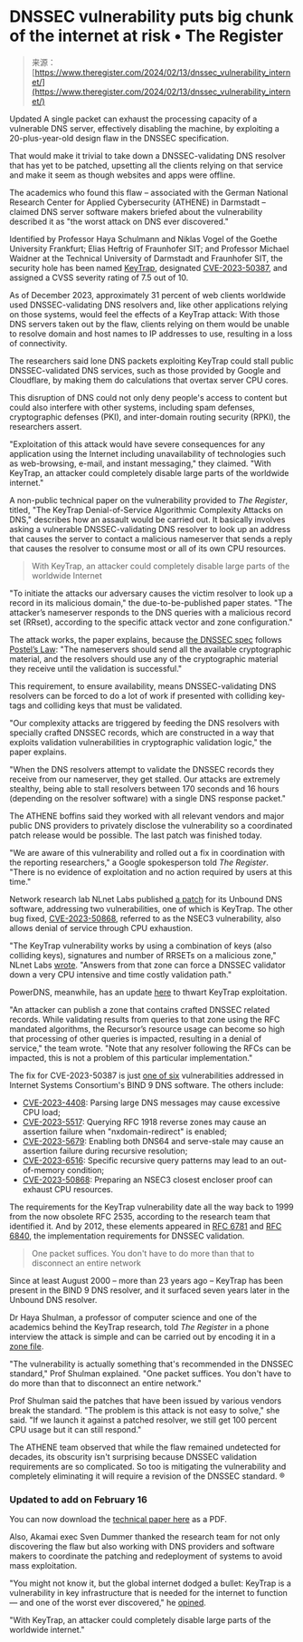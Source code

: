 <!--yml
category: 未分类
date: 2024-05-27 14:50:56
-->

# DNSSEC vulnerability puts big chunk of the internet at risk • The Register

> 来源：[https://www.theregister.com/2024/02/13/dnssec_vulnerability_internet/](https://www.theregister.com/2024/02/13/dnssec_vulnerability_internet/)

Updated A single packet can exhaust the processing capacity of a vulnerable DNS server, effectively disabling the machine, by exploiting a 20-plus-year-old design flaw in the DNSSEC specification.

That would make it trivial to take down a DNSSEC-validating DNS resolver that has yet to be patched, upsetting all the clients relying on that service and make it seem as though websites and apps were offline.

The academics who found this flaw – associated with the German National Research Center for Applied Cybersecurity (ATHENE) in Darmstadt – claimed DNS server software makers briefed about the vulnerability described it as "the worst attack on DNS ever discovered."

Identified by Professor Haya Schulmann and Niklas Vogel of the Goethe University Frankfurt; Elias Heftrig of Fraunhofer SIT; and Professor Michael Waidner at the Technical University of Darmstadt and Fraunhofer SIT, the security hole has been named [KeyTrap](https://www.presseportal.de/pm/173495/5713546), designated [CVE-2023-50387](https://kb.isc.org/docs/cve-2023-50387), and assigned a CVSS severity rating of 7.5 out of 10.

As of December 2023, approximately 31 percent of web clients worldwide used DNSSEC-validating DNS resolvers and, like other applications relying on those systems, would feel the effects of a KeyTrap attack: With those DNS servers taken out by the flaw, clients relying on them would be unable to resolve domain and host names to IP addresses to use, resulting in a loss of connectivity.

The researchers said lone DNS packets exploiting KeyTrap could stall public DNSSEC-validated DNS services, such as those provided by Google and Cloudflare, by making them do calculations that overtax server CPU cores.

This disruption of DNS could not only deny people's access to content but could also interfere with other systems, including spam defenses, cryptographic defenses (PKI), and inter-domain routing security (RPKI), the researchers assert.

"Exploitation of this attack would have severe consequences for any application using the Internet including unavailability of technologies such as web-browsing, e-mail, and instant messaging," they claimed. "With KeyTrap, an attacker could completely disable large parts of the worldwide internet."

A non-public technical paper on the vulnerability provided to *The Register*, titled, "The KeyTrap Denial-of-Service Algorithmic Complexity Attacks on DNS," describes how an assault would be carried out. It basically involves asking a vulnerable DNSSEC-validating DNS resolver to look up an address that causes the server to contact a malicious nameserver that sends a reply that causes the resolver to consume most or all of its own CPU resources.

> With KeyTrap, an attacker could completely disable large parts of the worldwide Internet

"To initiate the attacks our adversary causes the victim resolver to look up a record in its malicious domain," the due-to-be-published paper states. "The attacker’s nameserver responds to the DNS queries with a malicious record set (RRset), according to the specific attack vector and zone configuration."

The attack works, the paper explains, because [the DNSSEC spec](https://datatracker.ietf.org/doc/rfc2535/) follows [Postel’s Law](https://www.cs.tufts.edu/comp/117/assts/postel): "The nameservers should send all the available cryptographic material, and the resolvers should use any of the cryptographic material they receive until the validation is successful."

This requirement, to ensure availability, means DNSSEC-validating DNS resolvers can be forced to do a lot of work if presented with colliding key-tags and colliding keys that must be validated.

"Our complexity attacks are triggered by feeding the DNS resolvers with specially crafted DNSSEC records, which are constructed in a way that exploits validation vulnerabilities in cryptographic validation logic," the paper explains.

"When the DNS resolvers attempt to validate the DNSSEC records they receive from our nameserver, they get stalled. Our attacks are extremely stealthy, being able to stall resolvers between 170 seconds and 16 hours (depending on the resolver software) with a single DNS response packet."

The ATHENE boffins said they worked with all relevant vendors and major public DNS providers to privately disclose the vulnerability so a coordinated patch release would be possible. The last patch was finished today.

"We are aware of this vulnerability and rolled out a fix in coordination with the reporting researchers," a Google spokesperson told *The Register*. "There is no evidence of exploitation and no action required by users at this time."

Network research lab NLnet Labs published [a patch](https://nlnetlabs.nl/downloads/unbound/patch_CVE-2023-50387_CVE-2023-50868.diff) for its Unbound DNS software, addressing two vulnerabilities, one of which is KeyTrap. The other bug fixed, [CVE-2023-50868](https://nlnetlabs.nl/downloads/unbound/CVE-2023-50387_CVE-2023-50868.txt), referred to as the NSEC3 vulnerability, also allows denial of service through CPU exhaustion.

"The KeyTrap vulnerability works by using a combination of keys (also colliding keys), signatures and number of RRSETs on a malicious zone," NLnet Labs [wrote](https://nlnetlabs.nl/news/2024/Feb/13/unbound-1.19.1-released/). "Answers from that zone can force a DNSSEC validator down a very CPU intensive and time costly validation path."

PowerDNS, meanwhile, has an update [here](https://doc.powerdns.com/recursor/security-advisories/powerdns-advisory-2024-01.html) to thwart KeyTrap exploitation.

"An attacker can publish a zone that contains crafted DNSSEC related records. While validating results from queries to that zone using the RFC mandated algorithms, the Recursor’s resource usage can become so high that processing of other queries is impacted, resulting in a denial of service," the team wrote. "Note that any resolver following the RFCs can be impacted, this is not a problem of this particular implementation."

The fix for CVE-2023-50387 is just [one of six](https://seclists.org/oss-sec/2024/q1/125) vulnerabilities addressed in Internet Systems Consortium's BIND 9 DNS software. The others include:

*   [CVE-2023-4408](https://kb.isc.org/docs/cve-2023-4408): Parsing large DNS messages may cause excessive CPU load;
*   [CVE-2023-5517](https://kb.isc.org/docs/cve-2023-5517): Querying RFC 1918 reverse zones may cause an assertion failure when "nxdomain-redirect" is enabled;
*   [CVE-2023-5679](https://kb.isc.org/docs/cve-2023-5679): Enabling both DNS64 and serve-stale may cause an assertion failure during recursive resolution;
*   [CVE-2023-6516](https://kb.isc.org/docs/cve-2023-6516): Specific recursive query patterns may lead to an out-of-memory condition;
*   [CVE-2023-50868](https://kb.isc.org/docs/cve-2023-50868): Preparing an NSEC3 closest encloser proof can exhaust CPU resources.

The requirements for the KeyTrap vulnerability date all the way back to 1999 from the now obsolete RFC 2535, according to the research team that identified it. And by 2012, these elements appeared in [RFC 6781](https://datatracker.ietf.org/doc/rfc6781/) and [RFC 6840](https://datatracker.ietf.org/doc/rfc6840/), the implementation requirements for DNSSEC validation.

> One packet suffices. You don't have to do more than that to disconnect an entire network

Since at least August 2000 – more than 23 years ago – KeyTrap has been present in the BIND 9 DNS resolver, and it surfaced seven years later in the Unbound DNS resolver.

Dr Haya Shulman, a professor of computer science and one of the academics behind the KeyTrap research, told *The Register* in a phone interview the attack is simple and can be carried out by encoding it in a [zone file](https://dnsinstitute.com/documentation/dnssec-guide/ch04s02.html#signing-verify-zone-file).

"The vulnerability is actually something that's recommended in the DNSSEC standard," Prof Shulman explained. "One packet suffices. You don't have to do more than that to disconnect an entire network."

Prof Shulman said the patches that have been issued by various vendors break the standard. "The problem is this attack is not easy to solve," she said. "If we launch it against a patched resolver, we still get 100 percent CPU usage but it can still respond."

The ATHENE team observed that while the flaw remained undetected for decades, its obscurity isn't surprising because DNSSEC validation requirements are so complicated. So too is mitigating the vulnerability and completely eliminating it will require a revision of the DNSSEC standard. ®

### Updated to add on February 16

You can now download the [technical paper here](https://www.athene-center.de/fileadmin/content/PDF/Technical_Report_KeyTrap.pdf) as a PDF.

Also, Akamai exec Sven Dummer thanked the research team for not only discovering the flaw but also working with DNS providers and software makers to coordinate the patching and redeployment of systems to avoid mass exploitation.

"You might not know it, but the global internet dodged a bullet: KeyTrap is a vulnerability in key infrastructure that is needed for the internet to function — and one of the worst ever discovered," he [opined](https://www.linkedin.com/posts/svenhdummer_cve-2023-50387-and-cve-2023-50868-dns-exploit-activity-7164147641054949377-4qwQ/).

"With KeyTrap, an attacker could completely disable large parts of the worldwide internet."